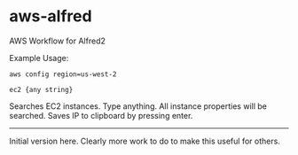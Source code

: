 # aws-alfred
AWS Workflow for Alfred2

Example Usage:

    aws config region=us-west-2

    ec2 {any string}

Searches EC2 instances. Type anything. All instance properties will be searched.  Saves IP to clipboard by pressing enter.

---------
Initial version here. Clearly more work to do to make this useful for others.

